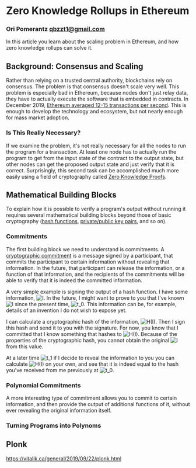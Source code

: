 # Zero Knowledge Rollups in Ethereum
### Ori Pomerantz qbzzt1@gmail.com 

In this article you learn about the scaling problem in Ethereum, and how zero knowledge rollups can
solve it.

## Background: Consensus and Scaling

Rather than relying on a trusted central authority, blockchains rely on consensus. The problem is
that consensus doesn't scale very well. This problem is especially bad in Ethereum, because nodes don't 
just relay data, they have to actually execute the software that is embedded in contracts. In December
2019, [Ethereum averaged 12-15 transactions per 
second](https://blog.bybit.com/research-and-analysis/ethereum-blockchain-performance-and-scalability/).
This is enough to develop the technology and ecosystem, but not nearly enough for mass market adoption.


### Is This Really Necessary?

If we examine the problem, it's not really necessary for all the nodes to run the program for a 
transaction. At least one node has to actually run the program to get from the input state of the
contract to the output state, but other nodes can get the proposed output state and just verify
that it is correct. Surprisingly, this second task can be accomplished much more easily using a 
field of cryptography called [Zero Knowledge Proofs](https://en.wikipedia.org/wiki/Zero-knowledge_proof).


## Mathematical Building Blocks

To explain how it is possible to verify a program's output without running it requires several 
mathematical building blocks beyond those of basic cryptography ([hash 
functions](https://en.wikipedia.org/wiki/Cryptographic_hash_function), [private/public key
pairs](https://en.wikipedia.org/wiki/Public-key_cryptography), and so on).


### Commitments

The first building block we need to understand is commitments. A [cryptographic 
commitment](https://en.wikipedia.org/wiki/Commitment_scheme) is a message signed by a participant, that 
commits the participant to certain information without revealing that information. In the future, that 
participant can release the information, or a function of that information, and the recipients of the 
commitments will be able to verify that it is indeed the committed information.

A very simple example is signing the output of a hash function. I have some information, 
<img src="https://latex.codecogs.com/gif.latex?I" alt="I">. In the 
future, I might want to prove to you that I've known 
<img src="https://latex.codecogs.com/gif.latex?I" alt="I"> 
since the present time, 
<img src="https://latex.codecogs.com/gif.latex?t_0" alt="t_0">. 
This information can be, for example, details of an invention I do not wish to expose yet.

I can calculate a cryptographic hash of the information, 
<img src="https://latex.codecogs.com/gif.latex?H(I)" alt="H(I)">.
Then I sign this hash and send it to you with the signature. For now, you know that I committed that I know something
that hashes to 
<img src="https://latex.codecogs.com/gif.latex?H(I)" alt="H(I)">.
Because of the properties of the cryptographic hash, you cannot obtain the original 
<img src="https://latex.codecogs.com/gif.latex?I" title="I"> from this value.

At a later time <img src="https://latex.codecogs.com/gif.latex?t_1" alt="t_1"> 
if I decide to reveal the information to you you can calculate 
<img src="https://latex.codecogs.com/gif.latex?H(I)" alt="H(I)"> on your own, and see that it
is indeed equal to the hash you've received from me previously at 
<img src="https://latex.codecogs.com/gif.latex?t_0" alt="t_0">.


### Polynomial Commitments

A more interesting type of commitment allows you to commit to certain information, and then provide 
the output of additional functions of it, without ever revealing the original information itself. 


### Turning Programs into Polynoms



## Plonk

https://vitalik.ca/general/2019/09/22/plonk.html
